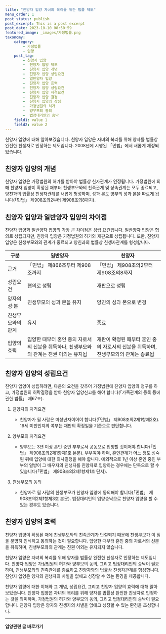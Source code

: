 ```yaml
---
title: "친양자 입양 자녀의 복리를 위한 법률 제도"
menu_order: 1
post_status: publish
post_excerpt: This is a post excerpt
post_date: 2023-10-10 08:50:59
featured_image: _images/가정법률.png
taxonomy:
    category:
        - 가정법률
        - 입양
    post_tag:
        - 친양자 입양
        -  친양자 입양 제도
        -  친양자 입양 개념
        -  친양자 입양 성립요건
        -  일반양자 입양
        -  친양자 입양 효력
        -  친양자 입양 성립요건
        -  친양자 입양 자격요건
        -  친양자 입양 결정
        -  친양자 입양의 장점
        -  가정법원의 허가
        -  양부모의 동의
        -  법정대리인의 승낙
    field1: value 1
    field2: value 2
---
```




친양자 입양에 대해 알아보겠습니다. 친양자 입양은 자녀의 복리를 위해 양자를 법률상 완전한 친생자로 인정하는 제도입니다. 2008년에 시행된 「민법」에서 새롭게 제정되었습니다.

## 친양자 입양의 개념

친양자 입양은 가정법원의 허가를 받아야 법률상 친자관계가 인정됩니다. 가정법원에 의해 친양자 입양이 확정된 때부터 친생부모와의 친족관계 및 상속관계는 모두 종료되고, 양친과의 법률상 친생자관계를 새롭게 형성하며, 성과 본도 양부의 성과 본을 따르게 됩니다(「민법」 제908조의2부터 제908조의8까지).

## 친양자 입양과 일반양자 입양의 차이점

친양자 입양과 일반양자 입양의 가장 큰 차이점은 성립 요건입니다. 일반양자 입양은 협의로 성립되지만, 친양자 입양은 가정법원의 허가와 재판으로 성립됩니다. 또한, 친양자 입양은 친생부모와의 관계가 종료되고 양친과의 법률상 친생자관계를 형성합니다.

| 구분    | 일반양자                    | 친양자                       |
| ------- | ------------------------- | ---------------------------- |
| 근거    | 「민법」 제866조부터 제908조까지 | 「민법」 제908조의2부터 제908조의8까지 |
| 성립요건 | 협의로 성립                | 재판으로 성립                 |
| 양자의 성·본 | 친생부모의 성과 본을 유지   | 양친의 성과 본으로 변경        |
| 친생부모와의 관계 | 유지                      | 종료                          |
| 입양의 효력 | 입양한 때부터 혼인 중의 자로서의 신분을 취득하나, 친생부모와의 관계는 친권 이외는 유지됨 | 재판이 확정된 때부터 혼인 중의 자로서의 신분을 취득하며, 친생부모와의 관계는 종료됨 |

## 친양자 입양의 성립요건

친양자 입양이 성립하려면, 다음의 요건을 갖추어 가정법원에 친양자 입양의 청구를 하고, 가정법원의 허락결정을 받아 친양자 입양신고를 해야 합니다(「가족관계의 등록 등에 관한 법률」 제67조).

1. 친양자의 자격요건
   - 친양자가 될 사람은 미성년자이어야 합니다(「민법」 제908조의2제1항제2호). 19세 미만인지의 여부는 재판의 확정일을 기준으로 판단합니다.

2. 양부모의 자격요건
   - 양부모는 3년 이상 혼인 중인 부부로서 공동으로 입양할 것이어야 합니다(「민법」 제908조의2제1항제1호 본문). 부부여야 하며, 혼인관계가 어느 정도 성숙된 뒤에 입양에 대한 의사결정을 해야 합니다. 예외적으로 1년 이상 혼인 중인 부부의 일방이 그 배우자의 친생자를 친양자로 입양하는 경우에는 단독으로 할 수 있습니다(「민법」 제908조의2제1항제1호 단서).

3. 친생부모의 동의
   - 친양자로 될 사람의 친생부모가 친양자 입양에 동의해야 합니다(「민법」 제908조의2제1항제3호 본문). 법정대리인의 입양승낙으로 친양자 입양을 할 수 있는 경우도 있습니다.

## 친양자 입양의 효력

친양자 입양이 확정된 때에 친생부모와의 친족관계가 단절되기 때문에 친생부모가 이 점을 분명히 인식하고 동의하는 것이 필요합니다. 입양한 때부터 혼인 중의 자로서의 신분을 취득하며, 친생부모와의 관계는 친권 이외는 유지되지 않습니다.

친양자 입양은 자녀의 복리를 위해 양자를 법률상 완전한 친생자로 인정하는 제도입니다. 친양자 입양은 가정법원의 허가와 양부모의 동의, 그리고 법정대리인의 승낙이 필요하며, 친생부모와의 친족관계를 종료하고 친양자와의 법률상 친생자관계를 형성합니다. 친양자 입양은 양자와 친생자의 차별을 없애고 성장할 수 있는 환경을 제공합니다.

친양자 입양에 대한 이해와 그 개념, 성립요건, 그리고 친양자 입양의 효력에 대해 알아보았습니다. 친양자 입양은 자녀의 복리를 위해 양자를 법률상 완전한 친생자로 인정하는 것을 의미하며, 가정법원의 허가와 양부모의 동의, 그리고 법정대리인의 승낙이 필요합니다. 친양자 입양은 양자와 친생자의 차별을 없애고 성장할 수 있는 환경을 조성합니다.






















<!-- wp:separator -->
<hr class="wp-block-separator has-alpha-channel-opacity"/>
<!-- /wp:separator -->
<!-- wp:group {"backgroundColor":"base","layout":{"type":"constrained"}} -->
<div class="wp-block-group has-base-background-color has-background"><!-- wp:paragraph {"align":"center","fontSize":"large"} -->
<p class="has-text-align-center has-large-font-size"><strong>입양관련 글 바로가기</strong></p>
<!-- /wp:paragraph -->


<!-- wp:latest-posts{"categories": [{"id": 1407, "count": 19, "description": "", "link": "https://uknowlaw.com/category/%ec%9e%85%ec%96%91/", "name": "입양", "slug": "입양", "taxonomy": "category", "parent": 0, "meta": [],"_links":{"self":[{"href":"https://uknowlaw.com/wp-
json/wp/v2/categories/1407"}],"collection":[{"href":"https://uknowlaw.com/wp-json/wp/v2/categories"}],"about":[{"href":"https://uknowlaw.com/wp-
json/wp/v2/taxonomies/category"}],"wp:post_type":[{"href":"https://uknowlaw.com/wp-json/wp/v2/posts?categories=
1407"}],"curies":[{"name":"wp","href":"https://api.w.org/{rel}","templated":true}]}}],"postsToShow":100,"excerptLength":28,"postLayout":"grid","columns":2,"featuredImageAlign":"left","featuredImageSizeSlug":"large","fontSize":"medium"} /-->
</div>
<!-- /wp:group -->
    
